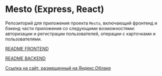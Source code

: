 # Mesto (Express, React)
Репозиторий для приложения проекта `Mesto`, включающий фронтенд и бэкенд части приложения со следующими возможностями: авторизации и регистрации пользователей, операции с карточками и пользователями.

[README FRONTEND](https://github.com/OlgaStrelk/react-mesto-api-full/blob/main/frontend/README.md)

[README BACKEND](https://github.com/OlgaStrelk/react-mesto-api-full/blob/main/backend/README.md)

[Ссылка на сайт, размещенный на Яндекс.Облаке](http://mesto.site.strelod.nomoredomains.sbs/)
